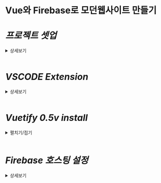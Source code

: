 # Vue와 Firebase로 모던웹사이트 만들기

# *프로젝트 셋업*
<details>
<summary>상세보기</summary>
<br>

## vue cli install
  - 명령어
    ```bash
    npm install -g @vue/cli
    ```

## vue project 생성

  - 명령어
    ```bash
    vue create {프로젝트명}
    ```

  - CLI 옵션 설정
    ```bash
    Vue CLI v5.0.8
    ? Please pick a preset:
      Default ([Vue 3] babel, eslint)
      Default ([Vue 2] babel, eslint)
    > Manually select features
    ```

    ```bash
    Vue CLI v5.0.8
    ? Please pick a preset: Manually select features
    ? Check the features needed for your project: (Press <space> to select, <a> to toggle all, <i> to invert selection, and
    <enter> to proceed)
    (*) Babel
    ( ) TypeScript
    ( ) Progressive Web App (PWA) Support
    (*) Router
    >(*) Vuex
    ( ) CSS Pre-processors
    (*) Linter / Formatter
    ( ) Unit Testing
    ( ) E2E Testing
    ``` 
    ```bash 
    Vue CLI v5.0.8
    ? Please pick a preset: Manually select features
    ? Check the features needed for your project: Babel, Router, Vuex, Linter
    ? Choose a version of Vue.js that you want to start the project with
      3.x
    > 2.x
    ```
    ```bash
    Vue CLI v5.0.8
    ? Please pick a preset: Manually select features
    ? Check the features needed for your project: Babel, Router, Vuex, Linter
    ? Choose a version of Vue.js that you want to start the project with 2.x
    ? Use history mode for router? (Requires proper server setup for index fallback in production) (Y/n) Y
    ```
    ```bash
    Vue CLI v5.0.8
    ? Please pick a preset: Manually select features
    ? Check the features needed for your project: Babel, Router, Vuex, Linter
    ? Choose a version of Vue.js that you want to start the project with 2.x
    ? Use history mode for router? (Requires proper server setup for index fallback in production) Yes
    ? Pick a linter / formatter config:
      ESLint with error prevention only
      ESLint + Airbnb config
    > ESLint + Standard config
      ESLint + Prettier
    ```
    ```bash
    Vue CLI v5.0.8
    ? Please pick a preset: Manually select features
    ? Check the features needed for your project: Babel, Router, Vuex, Linter
    ? Choose a version of Vue.js that you want to start the project with 2.x
    ? Use history mode for router? (Requires proper server setup for index fallback in production) Yes
    ? Pick a linter / formatter config: Standard
    ? Pick additional lint features: (Press <space> to select, <a> to toggle all, <i> to invert selection, and <enter> to
    proceed)
    >(*) Lint on save
    ( ) Lint and fix on commit
    ```
    ```bash
    Vue CLI v5.0.8
    ? Please pick a preset: Manually select features
    ? Check the features needed for your project: Babel, Router, Vuex, Linter
    ? Choose a version of Vue.js that you want to start the project with 2.x
    ? Use history mode for router? (Requires proper server setup for index fallback in production) Yes
    ? Pick a linter / formatter config: Standard
    ? Pick additional lint features: Lint on save
    ? Where do you prefer placing config for Babel, ESLint, etc.? (Use arrow keys)
    > In dedicated config files
      In package.json
    ```
    ```bash
    Vue CLI v5.0.8
    ? Please pick a preset: Manually select features
    ? Check the features needed for your project: Babel, Router, Vuex, Linter
    ? Choose a version of Vue.js that you want to start the project with 2.x
    ? Use history mode for router? (Requires proper server setup for index fallback in production) Yes
    ? Pick a linter / formatter config: Standard
    ? Pick additional lint features: Lint on save
    ? Where do you prefer placing config for Babel, ESLint, etc.? In dedicated config files
    ? Save this as a preset for future projects? (y/N) N
    ```
</details>
<br>


# *VSCODE Extension*
<details>
<summary>상세보기</summary>
<br>

### vetur
  - publisher: Pine Wu  
  vue.js 개발을 위한 확장으로 구문강조, 자동완성, Linting, 디버깅, 스니펫, Vuex 및 VueRouter   자동완성, 컴포넌트 및 템플릿 등을 지원해준다.
### TaskExplorer
  - publisher: Scott Meesseman  
  설치시 Explorer가 생기며, package.json에 등록된 npm script 명령등을 인식하여 해당 명령들을 클릭커블하게 실행시켜주는 기능을 제공한다. 
### vuetify-vscode
  - publisher: Vuetifyjs  
  Vuetiy에 대한 스니펫 지원
### Material Design Icons Intellisense(MDI)
  - publisher: Lukas Troyer  
  설치시 전용 Explorer가 생기며, MDI 아이콘에 대한 키워드 목록들을 지원해준다.
### ESLint
  - publisher: Microsoft
  - **Settings**
    - Commonly Used
      - Auto Save(자동 저장): onFocusChange (파일 등 포커스 변경시)
    - Extensions
      - ESLint
        - Eslint › autoFixOnSave
          저장시 문제가 발생하는 코드에 대해 자동으로 고쳐준다.
          - settings.json
            ```
            "editor.codeActionsOnSave": {
              "source.fixAll.eslint": true
            }
            ```
        - Eslint › Code Actions On Save: Rules
          특정 언어나 파일들에 대해 autoFixOnSave 활성화한다.
          - settings.json
            ```
            "eslint.validate": [
              {"language": "vue", "autoFix": true},
              {"language": "javascript", "autoFix": true},
              {"language": "html", "autoFix": true},
            ]
            ```

</details>
<br>

# *Vuetify 0.5v install*
<details>
<summary>펼치기/접기</summary>
<br>
  
  ```bash
  vue add vuetify@0.5
  ```

  ```
  ✔  Successfully installed plugin: vue-cli-plugin-vuetify

  ? Choose a preset:
  > Vuetify 2 - Configure Vue CLI (advanced)
    Vuetify 2 - Vue CLI (recommended)
    Vuetify 2 - Prototype (rapid development)
    Vuetify 3 - Vite (preview)
    Vuetify 3 - Vue CLI (preview)
  ```
  ```
  ? Use a pre-made template? (will replace App.vue and HelloWorld.vue) (Y/n) Y
  ```
  ```
  ? Use custom theme? (y/N) N
  ```
  ```
  ? Use custom properties (CSS variables)? N
  ```
  ```
  ? Select icon font
  > Material Design Icons
    Material Icons
    Font Awesome 5
    Font Awesome 4
  ```
  ```
  ? Use fonts as a dependency (for Electron or offline)? (y/N) N
  ```
  ```
  ? Use a-la-carte components? (Y/n) Y
  ```
  ```
  ? Select locale (Use arrow keys)
  > English 
    Estonian 
    Farsi 
    Finnish 
    Greek 
    French
    Croatian
  (Move up and down to reveal more choices)
  ```
</details>
<br>

# *Firebase 호스팅 설정*
<details>
<summary>상세보기</summary>
<br>

파이어베이스는 구글 서비스중 하나이므로 구글 계정이 있다면 바로 사용이 가능하다.  

1. ### 상단 우측의 `콘솔로 이동` 버튼을 클릭한다.  
2. ### 프로젝트 만들기 버튼을 클릭한다.  
3. ### 프로젝트 이름을 입력한 후 `계속` 버튼을 클릭한다.  
4. ### Firebase 프로젝트를 위한 Google 애널리틱스 OFF 후 `프로젝트 만들기` 버튼 클릭
5. ### 좌측 사이드바 - 빌드 아코디언 - `Hosting` 클릭
6. ### 시작하기 클릭
7. ### Firebase 호스팅 설정 시작
<details>
<summary>Firebase 호스팅 설정</summary>
<br>

a. Firebase CLI 설치  
   - 로컬에서 글로벌로 `npm install -g firebase-tools` 설치  

b. 프로젝트 초기화  
   - 프로젝트에서 firebase 로그인 `firebase login` 명령 실행

   - 프로젝트에서 firebase 초기화 `firebase init` 명령 실행  

      - Y 입력 - Enter
        ```bash
        ? Are you ready to proceed? (Y/n) Y - Yes
        ```

      - SpaceBar - Enter
        ```bash
        ? Which Firebase features do you want to set up for this directory? Press Space to select features, then Enter to confirm your choices. (Press <space> to select, <a> to toggle all, <i> to invert selection, and <enter> to proceed)
        ( ) Realtime Database: Configure a security rules file for Realtime Database and (optionally) provision default instance
        ( ) Firestore: Configure security rules and indexes files for Firestore
        ( ) Functions: Configure a Cloud Functions directory and its files
        >(*) Hosting: Configure files for Firebase Hosting and (optionally) set up GitHub Action deploys
        ( ) Hosting: Set up GitHub Action deploys
        ( ) Storage: Configure a security rules file for Cloud Storage
        ( ) Emulators: Set up local emulators for Firebase products
        (Move up and down to reveal more choices)
        ```
      - 기존 프로젝트 사용 옵션 선택 - Enter
        ``` 
        ?Please select an option
        > Use an existing project
        Create a new project
        Add Firebase to an existing Google Cloud Platform project
        Don't set up a default project
        ```
      - 호스팅 할 firebase 프로젝트 선택 - Enter
        ```
        ? Select a default Firebase project for this directory:
        jwitter-app (jwitter-app)
        > yoohyeok-ff0d0 (yoohyeok)
        ```
      - 웹 배포에 사용할 "공개 디렉토리" 지정 - dist 입력 후 Enter
        ```
        ? What do you want to use as your public directory? dist
        ```
      - SPA 작동을 위한 URL 리다이렉션 설정 여부 - y 입력 후 Enter
        ```
        ? Configure as a single-page app (rewrite all urls to /index.html)? (y/N) y
        ```
      - GitHub 자동 빌드 배포 여부 - N 입력후 Enter
        ```
        ? Set up automatic builds and deploys with GitHub? (y/N) N
        ```

  - 위 모든 과정이 종료되면 `.firebaserc` `firebase.json` 파일 2개가 새로 생성된다.    
      (configuration 관련 정보가 들어있다.)
  - 빌드 실행 `npm run build` 명령 입력
  
  c. dist 디렉토리 생성 확인 후 `firebase deploy` 명령 입력

  d. 빌드 및 배포 연동  script  
  - package.json  
    ```json
    {
      "scripts": {
        /* 생략 */
        "firbase:deploy": "vue-cli-service build && firbase deploy"
        /* 생략 */
      },
    }
    ```
    ```bash
    npm run firebase:deploye
    ```
</details>
<br>

# *템플릿*
<details>
<summary>상세보기</summary>
<br>

# 
  - 
    ```
    ```
</details>
<br>

